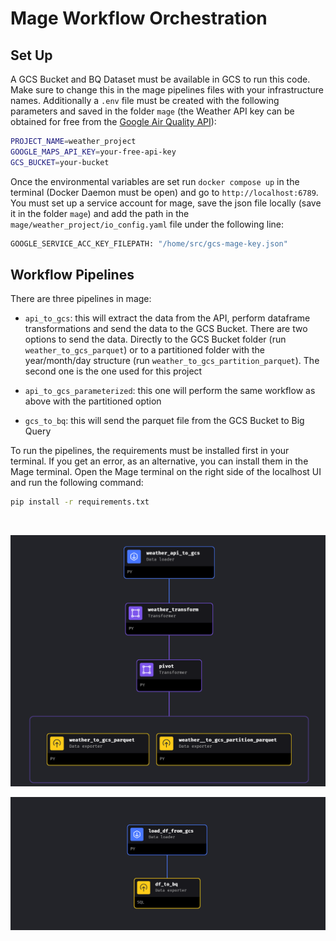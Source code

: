 # Mage Workflow Orchestration

## Set Up

A GCS Bucket and BQ Dataset must be available in GCS to run this code. Make sure to change this in the mage pipelines files with your infrastructure names. Additionally a `.env` file must be created with the following parameters and saved in the folder `mage` (the Weather API key can be obtained for free from the [Google Air Quality API](https://developers.google.com/maps/documentation/air-quality)):

```bash
PROJECT_NAME=weather_project
GOOGLE_MAPS_API_KEY=your-free-api-key
GCS_BUCKET=your-bucket
```

Once the environmental variables are set run `docker compose up` in the terminal (Docker Daemon must be open) and go to `http://localhost:6789`. You must set up a service account for mage, save the json file locally (save it in the folder `mage`) and add the path in the `mage/weather_project/io_config.yaml` file under the following line:

```bash
GOOGLE_SERVICE_ACC_KEY_FILEPATH: "/home/src/gcs-mage-key.json"
```

## Workflow Pipelines

There are three pipelines in mage:

- `api_to_gcs`: this will extract the data from the API, perform dataframe transformations and send the data to the GCS Bucket. There are two options to send the data. Directly to the GCS Bucket folder (run `weather_to_gcs_parquet`) or to a partitioned folder with the year/month/day structure (run `weather_to_gcs_partition_parquet`). The second one is the one used for this project

- `api_to_gcs_parameterized`: this one will perform the same workflow as above with the partitioned option

- `gcs_to_bq`: this will send the parquet file from the GCS Bucket to Big Query

To run the pipelines, the requirements must be installed first in your terminal. If you get an error, as an alternative, you can install them in the Mage terminal. Open the Mage terminal on the right side of the localhost UI and run the following command:

```bash
pip install -r requirements.txt
```

&nbsp;


<p>
    <img src="../images/weather_to_gcs_parquet.png"/>
</p>

<p align="center">
    <img src="../images/gcs_to_bq.png"/>
</p>
